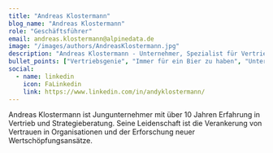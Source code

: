 ```yaml
---
title: "Andreas Klostermann"
blog_name: "Andreas Klostermann" 
role: "Geschäftsführer"
email: andreas.klostermann@alpinedata.de
image: "/images/authors/AndreasKlostermann.jpg"
description: "Andreas Klostermann - Unternehmer, Spezialist für Vertriebs- und Unternehmensstrategie"
bullet_points: ["Vertriebsgenie", "Immer für ein Bier zu haben", "Unternehmensstratege", "Es gibt keine Herausforderung, die ihm zu groß ist - außer Bügeln"]
social:
  - name: linkedin
    icon: FaLinkedin
    link: https://www.linkedin.com/in/andyklostermann/
---
```


Andreas Klostermann ist Jungunternehmer mit über 10 Jahren Erfahrung in Vertrieb und Strategieberatung. Seine Leidenschaft ist die Verankerung von Vertrauen in Organisationen und der Erforschung neuer Wertschöpfungsansätze.
